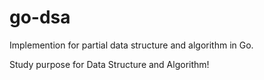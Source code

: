 # go-dsa
Implemention for partial data structure and algorithm in Go.

Study purpose for Data Structure and Algorithm!
